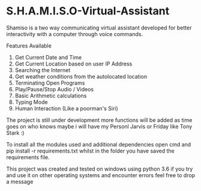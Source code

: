 # S.H.A.M.I.S.O-Virtual-Assistant
Shamiso is a two way communicating virtual assistant developed for better interactivity with a computer through voice commands. 

Features Available

1. Get Current Date and Time
2. Get Current Location based on user IP Address
3. Searching the Internet 
4. Get weather conditions from the autolocated location
5. Terminating Open Programs
6. Play/Pause/Stop Audio / Videos
7. Basic Arithmetic calculations
8. Typing Mode 
9. Human Interaction (Like a poorman's Siri)


The project is still under development more functions will be added as time goes on who knows maybe i will have my Personl Jarvis or Friday like Tony Stark :)

To install all the modules used and additional dependencies open cmd and pip install -r requirements.txt whilst in the folder you have saved the requirements file.

This project was created and tested on windows using python 3.6 if you try and use it on other operating systems and encounter errors feel free to drop a message 
